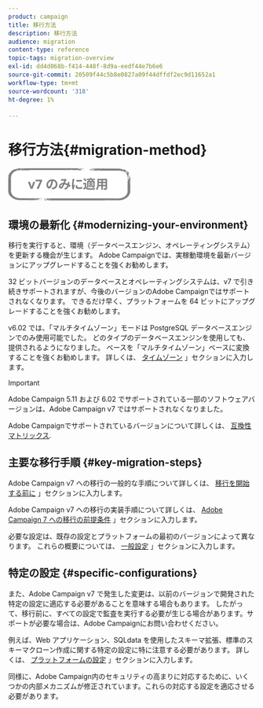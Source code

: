 ```yaml
---
product: campaign
title: 移行方法
description: 移行方法
audience: migration
content-type: reference
topic-tags: migration-overview
exl-id: dd4d068b-f414-448f-8d9a-eedf44e7b6e6
source-git-commit: 20509f44c5b8e0827a09f44dffdf2ec9d11652a1
workflow-type: tm+mt
source-wordcount: '318'
ht-degree: 1%

---
```


# 移行方法{#migration-method}

![](../../assets/v7-only.svg)

## 環境の最新化 {#modernizing-your-environment}

移行を実行すると、環境（データベースエンジン、オペレーティングシステム）を更新する機会が生じます。 Adobe Campaignでは、実稼動環境を最新バージョンにアップグレードすることを強くお勧めします。

32 ビットバージョンのデータベースとオペレーティングシステムは、v7 で引き続きサポートされますが、今後のバージョンのAdobe Campaignではサポートされなくなります。 できるだけ早く、プラットフォームを 64 ビットにアップグレードすることを強くお勧めします。

v6.02 では、「マルチタイムゾーン」モードは PostgreSQL データベースエンジンでのみ使用可能でした。 どのタイプのデータベースエンジンを使用しても、提供されるようになりました。 ベースを「マルチタイムゾーン」ベースに変換することを強くお勧めします。 詳しくは、 [タイムゾーン](../../migration/using/general-configurations.md#time-zones) 」セクションに入力します。

>[!IMPORTANT]
>
>Adobe Campaign 5.11 および 6.02 でサポートされている一部のソフトウェアバージョンは、Adobe Campaign v7 ではサポートされなくなりました。
>
>Adobe Campaignでサポートされているバージョンについて詳しくは、 [互換性マトリックス](../../rn/using/compatibility-matrix.md).

## 主要な移行手順 {#key-migration-steps}

Adobe Campaign v7 への移行の一般的な手順について詳しくは、 [移行を開始する前に](../../migration/using/before-starting-migration.md) 」セクションに入力します。

Adobe Campaign v7 への移行の実装手順について詳しくは、 [Adobe Campaign 7 への移行の前提条件](../../migration/using/prerequisites-for-migration-to-adobe-campaign-7.md) 」セクションに入力します。

必要な設定は、既存の設定とプラットフォームの最初のバージョンによって異なります。 これらの概要については、 [一般設定](../../migration/using/general-configurations.md) 」セクションに入力します。

## 特定の設定 {#specific-configurations}

また、Adobe Campaign v7 で発生した変更は、以前のバージョンで開発された特定の設定に適応する必要があることを意味する場合もあります。 したがって、移行前に、すべての設定で監査を実行する必要が生じる場合があります。サポートが必要な場合は、Adobe Campaignにお問い合わせください。

例えば、Web アプリケーション、SQLdata を使用したスキーマ拡張、標準のスキーマクローン作成に関する特定の設定に特に注意する必要があります。 詳しくは、 [プラットフォームの設定](../../migration/using/configuring-your-platform.md) 」セクションに入力します。

同様に、Adobe Campaign内のセキュリティの高まりに対応するために、いくつかの内部メカニズムが修正されています。これらの対応する設定を適応させる必要があります。
